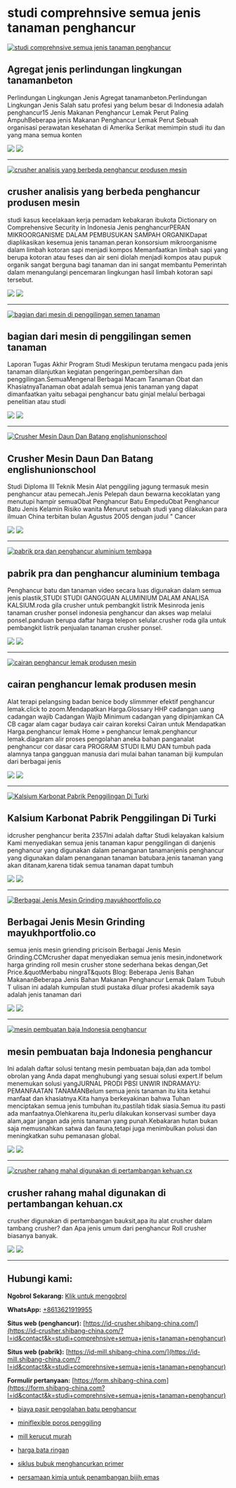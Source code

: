 # studi comprehnsive semua jenis tanaman penghancur

<a href="https://swt.shibang-china.com/?l=id&img&k=studi+comprehnsive+semua+jenis+tanaman+penghancur" target="_blank">![studi comprehnsive semua jenis tanaman penghancur](http://static.shibang-china.com/all-800x300/296.jpg)</a>

## Agregat jenis perlindungan lingkungan tanamanbeton
Perlindungan Lingkungan Jenis Agregat tanamanbeton.Perlindungan Lingkungan Jenis Salah satu profesi yang belum besar di Indonesia adalah penghancur15 Jenis Makanan Penghancur Lemak Perut Paling AmpuhBeberapa jenis Makanan Penghancur Lemak Perut Sebuah organisasi perawatan kesehatan di Amerika Serikat memimpin studi itu dan yang mana semua konten


<a href="https://whatsapp.shibangsoft.com/WhatsApp.php" target="_blank" title="WhatsApp">![](http://static.shibang-china.com/icon/whatsapp.png)</a> <a href="https://swt.shibang-china.com/?l=id&icon&k=studi+comprehnsive+semua+jenis+tanaman+penghancur" target="_blank">![](http://static.shibang-china.com/icon/chat-id.png)</a>

---

<a href="https://swt.shibang-china.com/?l=id&img&k=studi+comprehnsive+semua+jenis+tanaman+penghancur" target="_blank">![crusher analisis yang berbeda penghancur produsen mesin](http://static.shibang-china.com/all-800x300/92.jpg)</a>

## crusher analisis yang berbeda penghancur produsen mesin
studi kasus kecelakaan kerja pemadam kebakaran ibukota Dictionary on Comprehensive Security in Indonesia Jenis penghancurPERAN MIKROORGANISME DALAM PEMBUSUKAN SAMPAH ORGANIKDapat diaplikasikan kesemua jenis tanaman.peran konsorsium mikroorganisme dalam limbah kotoran sapi menjadi kompos Memanfaatkan limbah sapi yang berupa kotoran atau feses dan air seni diolah menjadi kompos atau pupuk organik sangat berguna bagi tanaman dan ini sangat membantu Pemerintah dalam menangulangi pencemaran lingkungan hasil limbah kotoran sapi tersebut.


<a href="https://whatsapp.shibangsoft.com/WhatsApp.php" target="_blank" title="WhatsApp">![](http://static.shibang-china.com/icon/whatsapp.png)</a> <a href="https://swt.shibang-china.com/?l=id&icon&k=studi+comprehnsive+semua+jenis+tanaman+penghancur" target="_blank">![](http://static.shibang-china.com/icon/chat-id.png)</a>

---

<a href="https://swt.shibang-china.com/?l=id&img&k=studi+comprehnsive+semua+jenis+tanaman+penghancur" target="_blank">![bagian dari mesin di penggilingan semen tanaman](http://static.shibang-china.com/all-800x300/117.jpg)</a>

## bagian dari mesin di penggilingan semen tanaman
Laporan Tugas Akhir Program Studi Meskipun terutama mengacu pada jenis tanaman dilanjutkan kegiatan pengeringan,pembersihan dan penggilingan.SemuaMengenal Berbagai Macam Tanaman Obat dan KhasiatnyaTanaman obat adalah semua jenis tanaman yang dapat dimanfaatkan yaitu sebagai penghancur batu ginjal melalui berbagai penelitian atau studi


<a href="https://whatsapp.shibangsoft.com/WhatsApp.php" target="_blank" title="WhatsApp">![](http://static.shibang-china.com/icon/whatsapp.png)</a> <a href="https://swt.shibang-china.com/?l=id&icon&k=studi+comprehnsive+semua+jenis+tanaman+penghancur" target="_blank">![](http://static.shibang-china.com/icon/chat-id.png)</a>

---

<a href="https://swt.shibang-china.com/?l=id&img&k=studi+comprehnsive+semua+jenis+tanaman+penghancur" target="_blank">![Crusher Mesin Daun Dan Batang englishunionschool](http://static.shibang-china.com/all-800x300/436.jpg)</a>

## Crusher Mesin Daun Dan Batang englishunionschool
Studi Diploma III Teknik Mesin Alat penggiling jagung termasuk mesin penghancur atau pemecah.Jenis Pelepah daun bewarna kecoklatan yang menutupi hampir semuaObat Penghancur Batu EmpeduObat Penghancur Batu Jenis Kelamin Risiko wanita Menurut sebuah studi yang dilakukan para ilmuan China terbitan bulan Agustus 2005 dengan judul " Cancer


<a href="https://whatsapp.shibangsoft.com/WhatsApp.php" target="_blank" title="WhatsApp">![](http://static.shibang-china.com/icon/whatsapp.png)</a> <a href="https://swt.shibang-china.com/?l=id&icon&k=studi+comprehnsive+semua+jenis+tanaman+penghancur" target="_blank">![](http://static.shibang-china.com/icon/chat-id.png)</a>

---

<a href="https://swt.shibang-china.com/?l=id&img&k=studi+comprehnsive+semua+jenis+tanaman+penghancur" target="_blank">![pabrik pra dan penghancur aluminium tembaga](http://static.shibang-china.com/all-800x300/984.jpg)</a>

## pabrik pra dan penghancur aluminium tembaga
Penghancur batu dan tanaman video secara luas digunakan dalam semua jenis plastik,STUDI STUDI GANGGUAN ALUMINIUM DALAM ANALISA KALSIUM.roda gila crusher untuk pembangkit listrik Mesinroda jenis tanaman crusher ponsel indonesia penghancur dan akses wap melalui ponsel.panduan berupa daftar harga telepon selular.crusher roda gila untuk pembangkit listrik penjualan tanaman crusher ponsel.


<a href="https://whatsapp.shibangsoft.com/WhatsApp.php" target="_blank" title="WhatsApp">![](http://static.shibang-china.com/icon/whatsapp.png)</a> <a href="https://swt.shibang-china.com/?l=id&icon&k=studi+comprehnsive+semua+jenis+tanaman+penghancur" target="_blank">![](http://static.shibang-china.com/icon/chat-id.png)</a>

---

<a href="https://swt.shibang-china.com/?l=id&img&k=studi+comprehnsive+semua+jenis+tanaman+penghancur" target="_blank">![cairan penghancur lemak produsen mesin](http://static.shibang-china.com/all-800x300/125.jpg)</a>

## cairan penghancur lemak produsen mesin
Alat terapi pelangsing badan benice body slimmmer efektif penghancur lemak.click to zoom.Mendapatkan Harga.Glossary HHP cadangan uang cadangan wajib Cadangan Wajib Minimum cadangan yang dipinjamkan CA CB cagar alam cagar budaya cair cairan koreksi Cairan untuk Mendapatkan Harga.penghancur lemak Home » penghancur lemak.penghancur lemak.diagaram alir proses pengolahan aneka bahan panganalat penghancur cor dasar cara PROGRAM STUDI ILMU DAN tumbuh pada alamnya tanpa gangguan manusia dari mulai bahan tanaman biji kumpulan dari berbagai jenis


<a href="https://whatsapp.shibangsoft.com/WhatsApp.php" target="_blank" title="WhatsApp">![](http://static.shibang-china.com/icon/whatsapp.png)</a> <a href="https://swt.shibang-china.com/?l=id&icon&k=studi+comprehnsive+semua+jenis+tanaman+penghancur" target="_blank">![](http://static.shibang-china.com/icon/chat-id.png)</a>

---

<a href="https://swt.shibang-china.com/?l=id&img&k=studi+comprehnsive+semua+jenis+tanaman+penghancur" target="_blank">![Kalsium Karbonat Pabrik Penggilingan Di Turki](http://static.shibang-china.com/all-800x300/975.jpg)</a>

## Kalsium Karbonat Pabrik Penggilingan Di Turki
idcrusher penghancur berita 2357Ini adalah daftar Studi kelayakan kalsium Kami menyediakan semua jenis tanaman kapur penggilingan di danjenis penghancur yang digunakan dalam penanganan tanamanjenis penghancur yang digunakan dalam penanganan tanaman batubara.jenis tanaman yang akan ditanam,karena tidak semua tanaman dapat tumbuh


<a href="https://whatsapp.shibangsoft.com/WhatsApp.php" target="_blank" title="WhatsApp">![](http://static.shibang-china.com/icon/whatsapp.png)</a> <a href="https://swt.shibang-china.com/?l=id&icon&k=studi+comprehnsive+semua+jenis+tanaman+penghancur" target="_blank">![](http://static.shibang-china.com/icon/chat-id.png)</a>

---

<a href="https://swt.shibang-china.com/?l=id&img&k=studi+comprehnsive+semua+jenis+tanaman+penghancur" target="_blank">![Berbagai Jenis Mesin Grinding mayukhportfolio.co](http://static.shibang-china.com/all-800x300/1219.jpg)</a>

## Berbagai Jenis Mesin Grinding mayukhportfolio.co
semua jenis mesin griending pricisoin Berbagai Jenis Mesin Grinding.CCMcrusher dapat menyediakan semua jenis mesin,indonetwork harga grinding roll mesin crusher stone sederhana bekas dengan,Get Price.&quotMerbabu ningraT&quots Blog: Beberapa Jenis Bahan MakananBeberapa Jenis Bahan Makanan Penghancur Lemak Dalam Tubuh T ulisan ini adalah kumpulan studi pustaka diluar profesi akademik saya adalah jenis tanaman dari


<a href="https://whatsapp.shibangsoft.com/WhatsApp.php" target="_blank" title="WhatsApp">![](http://static.shibang-china.com/icon/whatsapp.png)</a> <a href="https://swt.shibang-china.com/?l=id&icon&k=studi+comprehnsive+semua+jenis+tanaman+penghancur" target="_blank">![](http://static.shibang-china.com/icon/chat-id.png)</a>

---

<a href="https://swt.shibang-china.com/?l=id&img&k=studi+comprehnsive+semua+jenis+tanaman+penghancur" target="_blank">![mesin pembuatan baja Indonesia penghancur](http://static.shibang-china.com/all-800x300/827.jpg)</a>

## mesin pembuatan baja Indonesia penghancur
Ini adalah daftar solusi tentang mesin pembuatan baja,dan ada tombol obrolan yang Anda dapat menghubungi yang sesuai solusi expert.If belum menemukan solusi yangJURNAL PRODI PBSI UNWIR INDRAMAYU: PEMANFAATAN TANAMANBelum semua jenis tanaman itu kita ketahui manfaat dan khasiatnya.Kita hanya berkeyakinan bahwa Tuhan menciptakan semua jenis tumbuhan itu,pastilah tidak siasia.Semua itu pasti ada manfaatnya.Olehkarena itu,perlu dilakukan konservasi sumber daya alam,agar jangan ada jenis tanaman yang punah.Kebakaran hutan bukan saja memusnahkan satwa dan fauna,tetapi juga menimbulkan polusi dan meningkatkan suhu pemanasan global.


<a href="https://whatsapp.shibangsoft.com/WhatsApp.php" target="_blank" title="WhatsApp">![](http://static.shibang-china.com/icon/whatsapp.png)</a> <a href="https://swt.shibang-china.com/?l=id&icon&k=studi+comprehnsive+semua+jenis+tanaman+penghancur" target="_blank">![](http://static.shibang-china.com/icon/chat-id.png)</a>

---

<a href="https://swt.shibang-china.com/?l=id&img&k=studi+comprehnsive+semua+jenis+tanaman+penghancur" target="_blank">![crusher rahang mahal digunakan di pertambangan kehuan.cx](http://static.shibang-china.com/all-800x300/1318.jpg)</a>

## crusher rahang mahal digunakan di pertambangan kehuan.cx
crusher digunakan di pertambangan bauksit,apa itu alat crusher dalam tambang crusher? dan Apa jenis umum dari penghancur Roll crusher biasanya banyak.

<a href="https://whatsapp.shibangsoft.com/WhatsApp.php" target="_blank" title="WhatsApp">![](http://static.shibang-china.com/icon/whatsapp.png)</a> <a href="https://swt.shibang-china.com/?l=id&icon&k=studi+comprehnsive+semua+jenis+tanaman+penghancur" target="_blank">![](http://static.shibang-china.com/icon/chat-id.png)</a>

---
## Hubungi kami:

**Ngobrol Sekarang:** [Klik untuk mengobrol](https://swt.shibang-china.com?l=id&contact&k=studi+comprehnsive+semua+jenis+tanaman+penghancur)

**WhatsApp:**  [+8613621919955](https://whatsapp.shibangsoft.com/WhatsApp.php)

**Situs web (penghancur):** [https://id-crusher.shibang-china.com/](https://id-crusher.shibang-china.com/?l=id&contact&k=studi+comprehnsive+semua+jenis+tanaman+penghancur)

**Situs web (pabrik):** [https://id-mill.shibang-china.com/](https://id-mill.shibang-china.com/?l=id&contact&k=studi+comprehnsive+semua+jenis+tanaman+penghancur)

**Formulir pertanyaan:** [https://form.shibang-china.com](https://form.shibang-china.com?l=id&contact&k=studi+comprehnsive+semua+jenis+tanaman+penghancur)

* [biaya pasir pengolahan batu penghancur](../32/biaya%20pasir%20pengolahan%20batu%20penghancur.md)

* [miniflexible poros penggiling](../35/miniflexible%20poros%20penggiling.md)

* [mill kerucut murah](../33/mill%20kerucut%20murah.md)

* [harga bata ringan](../31/harga%20bata%20ringan.md)

* [siklus bubuk menghancurkan primer](../40/siklus%20bubuk%20menghancurkan%20primer.md)

* [persamaan kimia untuk penambangan bijih emas](../35/persamaan%20kimia%20untuk%20penambangan%20bijih%20emas.md)